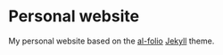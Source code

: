 # Personal website
My personal website based on the [al-folio](https://github.com/alshedivat/al-folio) [Jekyll](https://jekyllrb.com/) theme.

